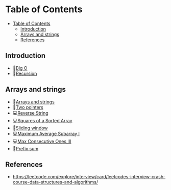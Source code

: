# Table of Contents
- [Table of Contents](#table-of-contents)
  - [Introduction](#introduction)
  - [Arrays and strings](#arrays-and-strings)
  - [References](#references)

## Introduction

- 📝[Big O](leetcode/Introduction/Big-O.md)
- 📝[Recursion](leetcode/Introduction/Recursion.md)

## Arrays and strings
- 📝[Arrays and strings](leetcode/Arrays-and-strings/Arrays-and-strings.md)
- 📝[Two pointers](leetcode/Arrays-and-strings/Two-pointers.md)
- 💻[Reverse String](leetcode/Arrays-and-strings/Reverse-String.md)
- 💻[Squares of a Sorted Array](leetcode/Arrays-and-strings/Squares-of-a-Sorted-Array.md)
- 📝[Sliding window](leetcode/Arrays-and-strings/Sliding-window.md)
- 💻[Maximum Average Subarray I](leetcode/Arrays-and-strings/Maximum-Average-Subarray-I.md)
- 💻[Max Consecutive Ones III](leetcode/Arrays-and-strings/Max-Consecutive-Ones-III.md) 
- 📝[Prefix sum](leetcode/Arrays-and-strings/Prefix-sum.md)

## References
- https://leetcode.com/explore/interview/card/leetcodes-interview-crash-course-data-structures-and-algorithms/